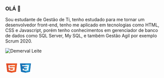 ### OLÁ 👋
Sou estudante de Gestão de Ti, tenho estudado para me tornar um desenvolvedor front-end, tenho me aplicado em tecnologias como HTML, CSS e Javascript,
porém tenho conhecimentos em gerenciador de banco de dados como SQL Server, My SQL, e também Gestão Agil por exemplo Scrum 2020.  


![Demerval Leite](https://github-readme-stats.vercel.app/api?username=demervalleite&theme=radical)

<div style="display: inline_block"><br>
 <img align="center" alt="Demerval-HTML" height="30" width="40" src="https://raw.githubusercontent.com/devicons/devicon/master/icons/html5/html5-original.svg">
 <img align="center" alt="Rafa-CSS" height="30" width="40" src="https://raw.githubusercontent.com/devicons/devicon/master/icons/css3/css3-original.svg">
</div>
<!--
**demervalleite/demervalleite** is a ✨ _special_ ✨ repository because its `README.md` (this file) appears on your GitHub profile.




